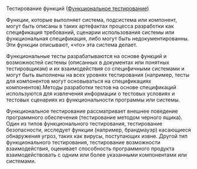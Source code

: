 Тестирование функций ([Функциональное тестирование](<../Определения/Функциональное%20тестирование.md>))

Функции, которые выполняет система, подсистема или компонент, могут быть описаны в таких артефактах процесса разработки как спецификация требований, сценарии использования системы или функциональная спецификация, либо могут быть недокументированны. Эти функции описывают, «что» эта система делает.

Функциональные тесты разрабатываются на основе функций и возможностей системы (описанных в документах или понятных тестировщикам) и их взаимодействия со специфичными системами и могут быть выполнены на всех уровнях тестирования (например, тесты для компонентов могут основываться на спецификациях компонентов).Методы разработки тестов на основе спецификаций используются для извлечения информации о тестовых условиях и тестовых сценариях из функциональности программы или системы.

Функциональное тестирование рассматривает внешнее поведение программного обеспечения
(тестирование методом черного ящика). Один из типов функционального тестирования, тестирование безопасности, исследует функции (например, брандмауэр) касающиеся обнаружения угроз, таких как вирусы, поступающих извне. Другой тип функционального тестирования,
тестирование возможности взаимодействия, оценивает способность
программного продукта взаимодействовать с одним или более указанными компонентами или системами.
